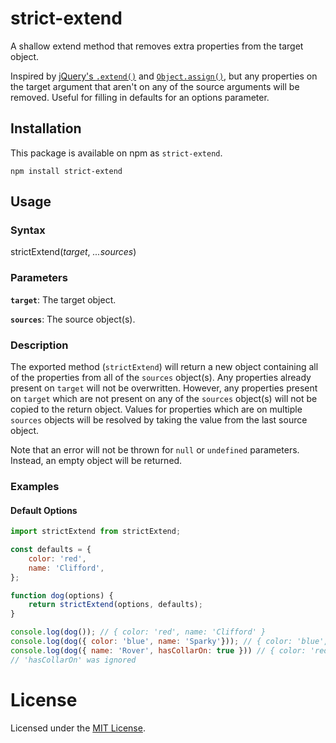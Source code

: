 # strict-extend
A shallow extend method that removes extra properties from the target object.

Inspired by [jQuery's `.extend()`](https://api.jquery.com/jquery.extend/) and
[`Object.assign()`](https://developer.mozilla.org/en-US/docs/Web/JavaScript/Reference/Global_Objects/Object/assign),
but any properties on the target argument that aren't on any of the source arguments will be removed.
Useful for filling in defaults for an options parameter.

## Installation
This package is available on npm as `strict-extend`.
```
npm install strict-extend
```

## Usage
### Syntax
strictExtend(_target_, _...sources_)

### Parameters
**`target`**: The target object.

**`sources`**: The source object(s).

### Description
The exported method (`strictExtend`) will return a new object containing all of the properties from all of the `sources` object(s).
Any properties already present on `target` will not be overwritten.
However, any properties present on `target` which are not present on any of the `sources` object(s) will not be copied to the return object.
Values for properties which are on multiple `sources` objects will be resolved by taking the value from the last source object.

Note that an error will not be thrown for `null` or `undefined` parameters.
Instead, an empty object will be returned.

### Examples
#### Default Options
```javascript
import strictExtend from strictExtend;

const defaults = {
    color: 'red',
    name: 'Clifford',
};

function dog(options) {
    return strictExtend(options, defaults);
}

console.log(dog()); // { color: 'red', name: 'Clifford' }
console.log(dog({ color: 'blue', name: 'Sparky'})); // { color: 'blue', name: 'Sparky' }
console.log(dog({ name: 'Rover', hasCollarOn: true })) // { color: 'red', name: 'Rover' }
// 'hasCollarOn' was ignored
```

# License
Licensed under the [MIT License](https://opensource.org/licenses/MIT).
